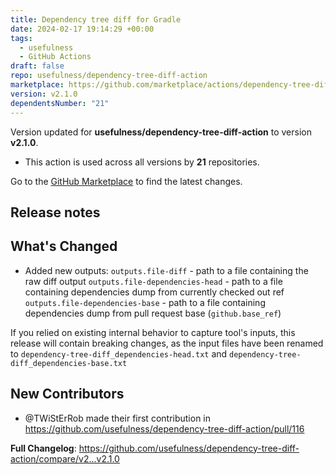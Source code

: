 ```yaml
---
title: Dependency tree diff for Gradle
date: 2024-02-17 19:14:29 +00:00
tags:
  - usefulness
  - GitHub Actions
draft: false
repo: usefulness/dependency-tree-diff-action
marketplace: https://github.com/marketplace/actions/dependency-tree-diff-for-gradle
version: v2.1.0
dependentsNumber: "21"
---
```



Version updated for **usefulness/dependency-tree-diff-action** to version **v2.1.0**.
- This action is used across all versions by **21** repositories.

Go to the [GitHub Marketplace](https://github.com/marketplace/actions/dependency-tree-diff-for-gradle) to find the latest changes.

## Release notes

## What's Changed
* Added new outputs:
`outputs.file-diff` - path to a file containing the raw diff output
`outputs.file-dependencies-head` - path to a file containing dependencies dump from currently checked out ref
`outputs.file-dependencies-base` - path to a file containing dependencies dump from pull request base (`github.base_ref`)

If you relied on existing internal behavior to capture tool's inputs, this release will contain breaking changes, as the input files have been renamed to `dependency-tree-diff_dependencies-head.txt` and `dependency-tree-diff_dependencies-base.txt`

## New Contributors
* @TWiStErRob made their first contribution in https://github.com/usefulness/dependency-tree-diff-action/pull/116

**Full Changelog**: https://github.com/usefulness/dependency-tree-diff-action/compare/v2...v2.1.0
